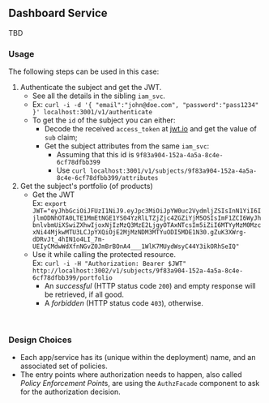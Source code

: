 ## Dashboard Service

TBD

### Usage

The following steps can be used in this case:

1. Authenticate the subject and get the JWT.<br/>
   - See all the details in the sibling `iam_svc`.
   - Ex: `curl -i -d '{ "email":"john@doe.com", "password":"pass1234" }' localhost:3001/v1/authenticate`
   - To get the `id` of the subject you can either:
     - Decode the received `access_token` at [jwt.io](https://jwt.io) and get the value of `sub` claim;
     - Get the subject attributes from the same `iam_svc`:<br/>
       - Assuming that this id is `9f83a904-152a-4a5a-8c4e-6cf78dfbb399`
       - Use `curl localhost:3001/v1/subjects/9f83a904-152a-4a5a-8c4e-6cf78dfbb399/attributes`<br/>
2. Get the subject's portfolio (of products)
   - Get the JWT<br/>
     Ex: `export JWT="eyJhbGciOiJFUzI1NiJ9.eyJpc3MiOiJpYW0uc2VydmljZSIsInN1YiI6IjlmODNhOTA0LTE1MmEtNGE1YS04YzRlLTZjZjc4ZGZiYjM5OSIsImF1ZCI6WyJhbnlvbmUiXSwiZXhwIjoxNjIzMzQ3MzE2LjgyOTAxNTcsIm5iZiI6MTYyMzM0MzcxNi44MjkwMTU3LCJpYXQiOjE2MjMzNDM3MTYuODI5MDE1N30.gZuK3XWrg-dDRvJt_4hIN1o4LI_7m-UEIyCMdwWdXfnNGvZ0JmBrBOnA4___1WlK7MUydWsyC44Y3ikORhSeIQ"`
   - Use it while calling the protected resource.<br/>
     Ex: `curl -i -H "Authorization: Bearer $JWT" http://localhost:3002/v1/subjects/9f83a904-152a-4a5a-8c4e-6cf78dfbb399/portfolio`
     - An _successful_ (HTTP status code `200`) and empty response will be retrieved, if all good.
     - A _forbidden_ (HTTP status code `403`), otherwise.

<br/>

### Design Choices

- Each app/service has its (unique within the deployment) name, and an associated set of policies.
- The entry points where authorization needs to happen, also called *Policy Enforcement Point*s, are using the `AuthzFacade` component to ask for the authorization decision.
